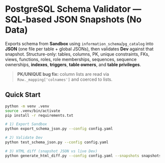 # PostgreSQL Schema Validator — SQL-based JSON Snapshots (No Data)

Exports schema from **Sandbox** using `information_schema`/`pg_catalog` into **JSON** (one file per table + global JSONs),
then validates **Dev** against that snapshot. Structure-only: tables, columns, PK, unique constraints, FKs, views, functions,
roles, role memberships, sequences, sequence ownerships, **indexes**, **triggers**, **table owners**, and **table privileges**.

> **PK/UNIQUE bug fix:** column lists are read via `Row._mapping['colnames']` and coerced to lists.


## Quick Start
```bash
python -m venv .venv
source .venv/bin/activate
pip install -r requirements.txt

# 1) Export Sandbox
python export_schema_json.py --config config.yaml

# 2) Validate Dev
python test_schema_json.py --config config.yaml

# 3) HTML diff (snapshot JSON vs live Dev)
python generate_html_diff.py --config config.yaml --snapshots snapshots --out reports/json_vs_live_diff.html
```
